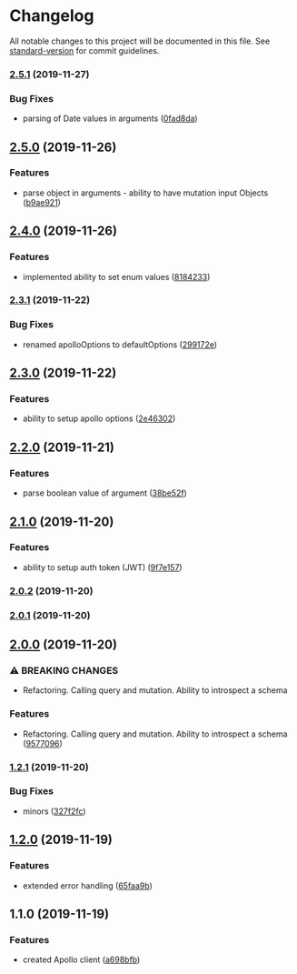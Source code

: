 # Changelog

All notable changes to this project will be documented in this file. See [standard-version](https://github.com/conventional-changelog/standard-version) for commit guidelines.

### [2.5.1](https://github.com/gospime/apollo-client/compare/v2.5.0...v2.5.1) (2019-11-27)


### Bug Fixes

* parsing of Date values in arguments ([0fad8da](https://github.com/gospime/apollo-client/commit/0fad8da8f70b3be79e35b3f5723136a7faceed62))

## [2.5.0](https://github.com/gospime/apollo-client/compare/v2.4.0...v2.5.0) (2019-11-26)


### Features

* parse object in arguments - ability to have mutation input Objects ([b9ae921](https://github.com/gospime/apollo-client/commit/b9ae921e86f70fae318dff782ecb2d4feb5936f2))

## [2.4.0](https://github.com/gospime/apollo-client/compare/v2.3.1...v2.4.0) (2019-11-26)


### Features

* implemented ability to set enum values ([8184233](https://github.com/gospime/apollo-client/commit/81842332861ed0e912e008e2600051ad19852383))

### [2.3.1](https://github.com/gospime/apollo-client/compare/v2.3.0...v2.3.1) (2019-11-22)


### Bug Fixes

* renamed apolloOptions  to defaultOptions ([299172e](https://github.com/gospime/apollo-client/commit/299172e26cb67464447480afc39baf59d4b1dcf5))

## [2.3.0](https://github.com/gospime/apollo-client/compare/v2.2.0...v2.3.0) (2019-11-22)


### Features

* ability to setup apollo options ([2e46302](https://github.com/gospime/apollo-client/commit/2e46302a03aee357e094fbe2ec424b0f8a58de48))

## [2.2.0](https://github.com/gospime/apollo-client/compare/v2.1.0...v2.2.0) (2019-11-21)


### Features

* parse boolean value of argument ([38be52f](https://github.com/gospime/apollo-client/commit/38be52fa30717cfe79d842c0de7787f42e8c4e88))

## [2.1.0](https://github.com/gospime/apollo-client/compare/v2.0.2...v2.1.0) (2019-11-20)


### Features

* ability to setup auth token (JWT) ([9f7e157](https://github.com/gospime/apollo-client/commit/9f7e157c35c39444325b7f8c6f8600c9481a01fd))

### [2.0.2](https://github.com/gospime/apollo-client/compare/v2.0.1...v2.0.2) (2019-11-20)

### [2.0.1](https://github.com/gospime/apollo-client/compare/v2.0.0...v2.0.1) (2019-11-20)

## [2.0.0](https://github.com/gospime/apollo-client/compare/v1.2.1...v2.0.0) (2019-11-20)


### ⚠ BREAKING CHANGES

* Refactoring. Calling query and mutation. Ability to introspect a schema

### Features

* Refactoring. Calling query and mutation. Ability to introspect a schema ([9577096](https://github.com/gospime/apollo-client/commit/957709623f1454c584ed5b268fb872640250fff0))

### [1.2.1](https://github.com/gospime/apollo-client/compare/v1.2.0...v1.2.1) (2019-11-20)


### Bug Fixes

* minors ([327f2fc](https://github.com/gospime/apollo-client/commit/327f2fc4f6c7d75170943f355caded4a2632acaa))

## [1.2.0](https://github.com/gospime/apollo-client/compare/v1.1.0...v1.2.0) (2019-11-19)


### Features

* extended error handling ([65faa9b](https://github.com/gospime/apollo-client/commit/65faa9b3a0c093eda0307ae97231bd7a26f8050b))

## 1.1.0 (2019-11-19)


### Features

* created Apollo client ([a698bfb](https://github.com/gospime/apollo-client/commit/a698bfbeda1416850d264fc8534b02e5cc3038b3))
